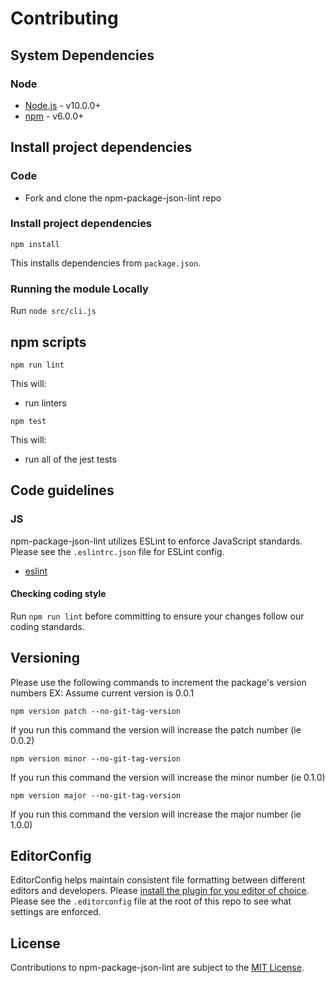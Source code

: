 # Contributing

## System Dependencies

### Node

* [Node.js](https://nodejs.org/) - v10.0.0+
* [npm](https://www.npmjs.com/) - v6.0.0+

## Install project dependencies

### Code

* Fork and clone the npm-package-json-lint repo

### Install project dependencies

`npm install`

This installs dependencies from `package.json`.

### Running the module Locally

Run `node src/cli.js`

## npm scripts

`npm run lint`

This will:

* run linters

`npm test`

This will:

* run all of the jest tests

## Code guidelines

### JS

npm-package-json-lint utilizes ESLint to enforce JavaScript standards. Please see the `.eslintrc.json` file for ESLint config.

* [eslint](https://github.com/eslint/eslint)

#### Checking coding style

Run `npm run lint` before committing to ensure your changes follow our coding standards.

## Versioning

Please use the following commands to increment the package's version numbers
EX: Assume current version is 0.0.1

`npm version patch --no-git-tag-version`

If you run this command the version will increase the patch number (ie 0.0.2)

`npm version minor --no-git-tag-version`

If you run this command the version will increase the minor number (ie 0.1.0)

`npm version major --no-git-tag-version`

If you run this command the version will increase the major number (ie 1.0.0)

## EditorConfig

EditorConfig helps maintain consistent file formatting between different editors and developers. Please [install the plugin for you editor of choice](https://editorconfig.org/#download). Please see the `.editorconfig` file at the root of this repo to see what settings are enforced.

## License

Contributions to npm-package-json-lint are subject to the [MIT License](https://github.com/tclindner/npm-package-json-lint/blob/master/LICENSE).
